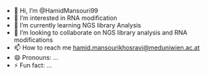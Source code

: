 - 👋 Hi, I’m @HamidMansouri99
- 👀 I’m interested in RNA modification
- 🌱 I’m currently learning NGS library Analysis
- 💞️ I’m looking to collaborate on NGS library analysis and RNA modifications
- 📫 How to reach me hamid.mansourikhosravi@meduniwien.ac.at
- 😄 Pronouns: ...
- ⚡ Fun fact: ...

<!---
HamidMansouri99/HamidMansouri99 is a ✨ special ✨ repository because its `README.md` (this file) appears on your GitHub profile.
You can click the Preview link to take a look at your changes.
--->
